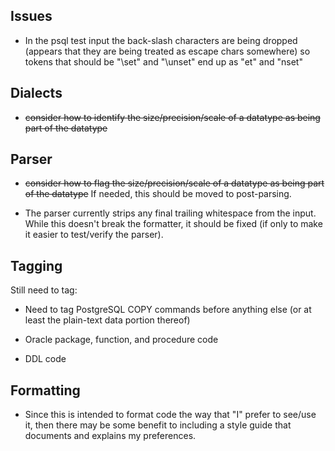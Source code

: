 
## Issues

* In the psql test input the back-slash characters are being dropped (appears
that they are being treated as escape chars somewhere) so tokens that should be
"\set" and "\unset" end up as "et" and "nset"

## Dialects

* ~~consider how to identify the size/precision/scale of a datatype as being part
of the datatype~~

## Parser

* ~~consider how to flag the size/precision/scale of a datatype as being part of
the datatype~~ If needed, this should be moved to post-parsing.

* The parser currently strips any final trailing whitespace from the input.
While this doesn't break the formatter, it should be fixed (if only to make it
easier to test/verify the parser).

## Tagging

Still need to tag:

* Need to tag PostgreSQL COPY commands before anything else (or at least the
plain-text data portion thereof)

* Oracle package, function, and procedure code
* DDL code

## Formatting

* Since this is intended to format code the way that "I" prefer to see/use it,
then there may be some benefit to including a style guide that documents and
explains my preferences.
